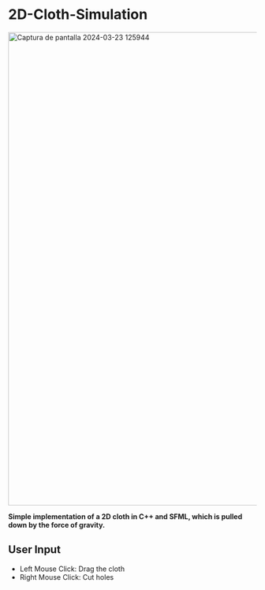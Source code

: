 # 2D-Cloth-Simulation
<img width="960" alt="Captura de pantalla 2024-03-23 125944" src="https://github.com/CarlosCendros/2D-Cloth-Simulation/assets/128979195/38ae2a7b-22e5-4d9f-983a-12018a560ee5">


**Simple implementation of a 2D cloth in C++ and SFML, which is pulled down by the force of gravity.**
## User Input
- Left Mouse Click: Drag the cloth 
- Right Mouse Click: Cut holes
